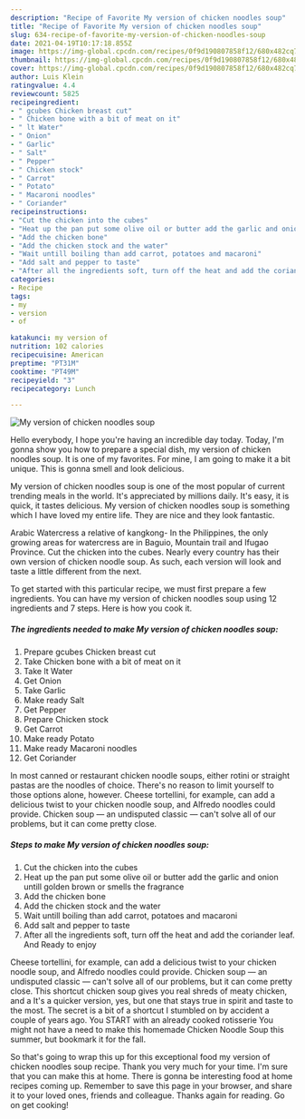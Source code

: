 ```yaml
---
description: "Recipe of Favorite My version of chicken noodles soup"
title: "Recipe of Favorite My version of chicken noodles soup"
slug: 634-recipe-of-favorite-my-version-of-chicken-noodles-soup
date: 2021-04-19T10:17:18.855Z
image: https://img-global.cpcdn.com/recipes/0f9d190807858f12/680x482cq70/my-version-of-chicken-noodles-soup-recipe-main-photo.jpg
thumbnail: https://img-global.cpcdn.com/recipes/0f9d190807858f12/680x482cq70/my-version-of-chicken-noodles-soup-recipe-main-photo.jpg
cover: https://img-global.cpcdn.com/recipes/0f9d190807858f12/680x482cq70/my-version-of-chicken-noodles-soup-recipe-main-photo.jpg
author: Luis Klein
ratingvalue: 4.4
reviewcount: 5825
recipeingredient:
- " gcubes Chicken breast cut"
- " Chicken bone with a bit of meat on it"
- " lt Water"
- " Onion"
- " Garlic"
- " Salt"
- " Pepper"
- " Chicken stock"
- " Carrot"
- " Potato"
- " Macaroni noodles"
- " Coriander"
recipeinstructions:
- "Cut the chicken into the cubes"
- "Heat up the pan put some olive oil or butter add the garlic and onion untill golden brown or smells the fragrance"
- "Add the chicken bone"
- "Add the chicken stock and the water"
- "Wait untill boiling than add carrot, potatoes and macaroni"
- "Add salt and pepper to taste"
- "After all the ingredients soft, turn off the heat and add the coriander leaf. And Ready to enjoy"
categories:
- Recipe
tags:
- my
- version
- of

katakunci: my version of 
nutrition: 102 calories
recipecuisine: American
preptime: "PT31M"
cooktime: "PT49M"
recipeyield: "3"
recipecategory: Lunch

---
```



![My version of chicken noodles soup](https://img-global.cpcdn.com/recipes/0f9d190807858f12/680x482cq70/my-version-of-chicken-noodles-soup-recipe-main-photo.jpg)

Hello everybody, I hope you're having an incredible day today. Today, I'm gonna show you how to prepare a special dish, my version of chicken noodles soup. It is one of my favorites. For mine, I am going to make it a bit unique. This is gonna smell and look delicious.

My version of chicken noodles soup is one of the most popular of current trending meals in the world. It's appreciated by millions daily. It's easy, it is quick, it tastes delicious. My version of chicken noodles soup is something which I have loved my entire life. They are nice and they look fantastic.

Arabic Watercress a relative of kangkong- In the Philippines, the only growing areas for watercress are in Baguio, Mountain trail and Ifugao Province. Cut the chicken into the cubes. Nearly every country has their own version of chicken noodle soup. As such, each version will look and taste a little different from the next.


To get started with this particular recipe, we must first prepare a few ingredients. You can have my version of chicken noodles soup using 12 ingredients and 7 steps. Here is how you cook it.

<!--inarticleads1-->

##### The ingredients needed to make My version of chicken noodles soup:

1. Prepare  gcubes Chicken breast cut
1. Take  Chicken bone with a bit of meat on it
1. Take  lt Water
1. Get  Onion
1. Take  Garlic
1. Make ready  Salt
1. Get  Pepper
1. Prepare  Chicken stock
1. Get  Carrot
1. Make ready  Potato
1. Make ready  Macaroni noodles
1. Get  Coriander


In most canned or restaurant chicken noodle soups, either rotini or straight pastas are the noodles of choice. There&#39;s no reason to limit yourself to those options alone, however. Cheese tortellini, for example, can add a delicious twist to your chicken noodle soup, and Alfredo noodles could provide. Chicken soup — an undisputed classic — can&#39;t solve all of our problems, but it can come pretty close. 

<!--inarticleads2-->

##### Steps to make My version of chicken noodles soup:

1. Cut the chicken into the cubes
1. Heat up the pan put some olive oil or butter add the garlic and onion untill golden brown or smells the fragrance
1. Add the chicken bone
1. Add the chicken stock and the water
1. Wait untill boiling than add carrot, potatoes and macaroni
1. Add salt and pepper to taste
1. After all the ingredients soft, turn off the heat and add the coriander leaf. And Ready to enjoy


Cheese tortellini, for example, can add a delicious twist to your chicken noodle soup, and Alfredo noodles could provide. Chicken soup — an undisputed classic — can&#39;t solve all of our problems, but it can come pretty close. This shortcut chicken soup gives you real shreds of meaty chicken, and a It&#39;s a quicker version, yes, but one that stays true in spirit and taste to the most. The secret is a bit of a shortcut I stumbled on by accident a couple of years ago. You START with an already cooked rotisserie You might not have a need to make this homemade Chicken Noodle Soup this summer, but bookmark it for the fall. 

So that's going to wrap this up for this exceptional food my version of chicken noodles soup recipe. Thank you very much for your time. I'm sure that you can make this at home. There is gonna be interesting food at home recipes coming up. Remember to save this page in your browser, and share it to your loved ones, friends and colleague. Thanks again for reading. Go on get cooking!
